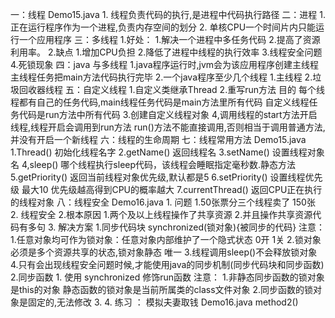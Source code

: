 一：线程  Demo15.java
    1. 线程负责代码的执行,是进程中代码执行路径
二：进程
    1. 正在运行程序作为一个进程,负责内存空间的划分
    2. 单核CPU一个时间片内只能运行一个应用程序
三：多线程
    1.好处：
        1.解决一个进程中多任务代码
        2.提高了资源利用率。
    2.缺点
        1.增加CPU负担
        2.降低了进程中线程的执行效率
        3.线程安全问题
        4.死锁现象
四：java 与多线程
    1.java程序运行时,jvm会为该应用程序创建主线程
    主线程任务把main方法代码执行完毕
    2.一个java程序至少几个线程
        1.主线程 2.垃圾回收器线程
五：自定义线程
    1.自定义类继承Thread
    2.重写run方法 目的
        每个线程都有自己的任务代码,main线程任务代码是main方法里所有代码
        自定义线程任务代码是run方法中所有代码
    3.创建自定义线程对象
    4,调用线程的start方法开启线程,线程开启会调用到run方法
        run()方法不能直接调用,否则相当于调用普通方法,并没有开启一个新线程
六：线程的生命周期
七：线程常用方法  Demo15.java   
    1.Thread()  初始化线程名字
    2.getName() 返回线程名
    3.setName() 设置线程对象名
    4,sleep() 哪个线程执行sleep代码，该线程会睡眠指定毫秒数.静态方法
    5.getPriority() 返回当前线程对象优先级,默认都是5
    6.setPriority() 设置线程优先级 最大10        优先级越高得到CPU的概率越大
    7.currentThread() 返回CPU正在执行的线程对象
八：线程安全      Demo16.java
    1. 问题
        1.50张票分三个线程卖了 150张
        2. 线程安全
    2.根本原因
        1.两个及以上线程操作了共享资源
        2.并且操作共享资源代码有多句
    3. 解决方案
        1.同步代码块
            synchronized(锁对象){被同步的代码}
            注意：
                1.任意对象均可作为锁对象：任意对象内部维护了一个隐式状态 0开 1关
                2.锁对象必须是多个资源共享的状态,锁对象静态 唯一
                3.线程调用sleep()不会释放锁对象
                4.只有会出现线程安全问题时候,才能使用java的同步机制(同步代码块和同步函数)
        2.同步函数
            1. 使用 synchronized 修饰run函数
            注意：
                1.非静态同步函数的锁对象是this的对象
                  静态函数的锁对象是当前所属类的class文件对象
                2.同步函数的锁对象是固定的,无法修改
                3.
    4. 练习 ： 模拟夫妻取钱 Demo16.java  method2()